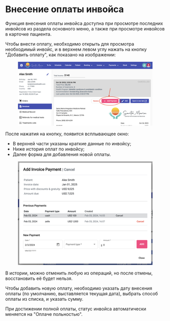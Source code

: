 # Внесение оплаты инвойса

Функция внесения оплаты инвойса доступна при просмотре последних инвойсов из раздела основного меню, а также при просмотре инвойсов в карточке пациента.

Чтобы внести оплату, необходимо открыть для просмотра необходимый инвойс, и в верхнем левом углу нажать на кнопку "Добавить оплату", как показано на изображении:

<figure><img src="../../../.gitbook/assets/Screenshot 2024-02-03 at 21.59.58.png" alt=""><figcaption></figcaption></figure>

После нажатия на кнопку, появится всплывающее окно:

* В верхней части указаны краткие данные по инвойсу;
* Ниже история оплат по инвойсу;
* Далее форма для добавления новой оплаты.

<figure><img src="../../../.gitbook/assets/image (38).png" alt=""><figcaption></figcaption></figure>

В истории, можно отменить любую из операций, но после отмены, восстановить её будет нельзя.

Чтобы добавить новую оплату, необходимо указать дату внесения оплаты (по умолчанию, выставляется текущая дата), выбрать способ оплаты из списка, и указать сумму.

При достижении полной оплаты, статус инвойса автоматически меняется на "Оплаче польностью".

